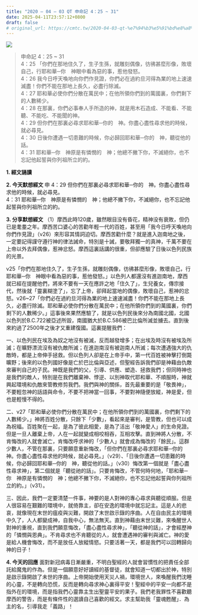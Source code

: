 ```yaml
---
title: "2020 – 04 – 03 QT 申命記 4：25 ~ 31"
date: 2025-04-11T23:57:12+0800
draft: false
# original_url: https://cmtc.tw/2020-04-03-qt-%e7%94%b3%e5%91%bd%e8%a8%98-4%ef%bc%9a25-31
---
```


![](/images/qt.jpg)
> 申命記 4：25 ~ 31  
> 4：25 「你們在那地住久了，生子生孫，就雕刻偶像，彷彿甚麼形像，敗壞自己，行耶和華─你　神眼中看為惡的事，惹他發怒。  
> 4：26 我今日呼天喚地向你們作見證，你們必在過約旦河得為業的地上速速滅盡！你們不能在那地上長久，必盡行除滅。  
> 4：27 耶和華必使你們分散在萬民中；在他所領你們到的萬國裏，你們剩下的人數稀少。  
> 4：28 在那裏，你們必事奉人手所造的神，就是用木石造成、不能看、不能聽、不能吃、不能聞的神。  
> 4：29 但你們在那裏必尋求耶和華─你的　神。你盡心盡性尋求他的時候，就必尋見。  
> 4：30 日後你遭遇一切患難的時候，你必歸回耶和華─你的　神，聽從他的話。  
> 4：31 耶和華─你　神原是有憐憫的　神；他總不撇下你，不滅絕你，也不忘記他起誓與你列祖所立的約。

**1. 經文誦讀**

**2.  今天默想經文**
申 4：29 但你們在那裏必尋求耶和華─你的　神。你盡心盡性尋求他的時候，就必尋見。  
4：31 耶和華─你　神原是有憐憫的　神；他總不撇下你，不滅絕你，也不忘記他起誓與你列祖所立的約。

**3. 分享默想經文**
（1）摩西此時120歲，雖然眼目没有昏花，精神没有衰敗，但仍已是耄耋之年。摩西苦口婆心的苦勸年輕一代的百姓，甚至用「我今日呼天喚地向你們作見證」（v26）來形容其情詞迫切。摩西苦勸什麼？就是進入迦南地之後，一定要記得謹守遵行神的律法誡命，特別是十誡，要敬拜獨一的真神，千萬不要在上帝以外去拜偶像，惹神忿怒。摩西這裏話講的很重，但卻應驗了日後以色列民族的光景。

v25「你們在那地住久了，生子生孫，就雕刻偶像，彷彿甚麼形像，敗壞自己，行耶和華─你　神眼中看為惡的事，惹他發怒。」以色列人都還沒有進迦南地，摩西就已經在提醒他們，將來不要有一天在應許之地「住久了」，生兒養女，傳宗接代，然後就「靈裏糊塗了」，忘了上帝，卻拜起當地的偶像，敗壞自己，惹神的忿怒。v26\~27「你們必在過約旦河得為業的地上速速滅盡！你們不能在那地上長久，必盡行除滅。耶和華必使你們分散在萬民中；在他所領你們到的萬國裏，你們剩下的人數稀少。」這事後來果然應驗了，就是以色列民後來分為南國北國，北國以色列於B.C.722被亞述所毀，南國猶大於B.C.586被巴比倫所滅並擄去。直到後來約過了2500年之後才又重建復國。這裏提醒我們：

一、以色列民在埃及為奴之地沒有被滅，反而越發增多；在出埃及時沒有被埃及所滅；在曠野漂流沒有被仇敵所滅；在進迦南沒有被迦南人所滅；每次遭遇強大的仇敵時，都是上帝伸手拯救。但以色列人卻是在上帝手中，第一代百姓被神擊打倒斃曠野；後來的以色列國好像是亡於巴比倫與亞述，但聖經告訴我們卻是神藉由仇敵來審判自己的子民。神既是我們的父，引導、供應、塑造、拯救我們；但同時神也是我們的敵人，特別是在我們離棄神、悖逆、以別神取代耶和華、不順服時，神就興起環境和仇敵來管教修剪我們。我們與神的關係，首先最重要的是「敬畏神」，不要輕忽神的話語與命令，不要不把神當一回事，不要對神隨便放縱，神是愛，但也是輕慢不得的。

二、v27「耶和華必使你們分散在萬民中；在他所領你們到的萬國裏，你們剩下的人數稀少。」神將百姓分散，只餘下「少數」，看起來是審判，是管教，但也可以成為祝福。百姓聚在一起，是為了彼此相愛，是為了活出「敬神愛人」的生命見證。但是一旦人離棄上帝，人在一起就變成相咬相吞，互相攻擊。直到神將人分散，不肯悔改的人就會滅亡，肯悔改呼求神的「少數人」就會成為悔改的「餘民」。這群少數人，不管在那裏，只要願意重新悔改，「但你們在那裏必尋求耶和華─你的　神。你盡心盡性尋求他的時候，就必尋見。」（v29）、「日後你遭遇一切患難的時候，你必歸回耶和華─你的　神，聽從他的話。」（v30）悔改第一個就是「盡心盡性尋求神」，第二個就是「聽從祂的話」。只要肯悔改，不管何時何地，「耶和華─你　神原是有憐憫的　神；他總不撇下你，不滅絕你，也不忘記他起誓與你列祖所立的約。」（v31）。

三、因此，我們一定要清楚一件事，神要的是人對神的專心尋求與聽從順服。但是人很容易在艱難的環境中，就倚靠主，卻在安逸的環境中就忘記主。這是人的悲哀，就像現在末世的瘟疫與災難，開啟了末世啟示錄的序曲。人在自由民主的環境中久了，人人都變成神，自我中心，無法無天。直到神藉由末世災難，來喚醒世人對神的重視，直到我們願意悔改，「盡心盡性尋求神」，「聽從神的話」，才會經歷神的「憐憫與恩典」。不肯尋求也不肯聽從的人，就會遭遇神的審判與滅亡。神的愛是給人機會悔改，而不是放任人放縱情慾。只要活著一天，都是我們可以回轉歸向神的日子！

**4. 今天的回應**
面對新冠病毒日漸嚴重，不明白聖經的人就會習慣性的把責任全部託給魔鬼的作為。但是一個願意好好讀經的基督徒，就會知道一切都出於神，特別是啟示錄開啟了未世的序曲。上帝開始使用天災人禍，環境世人，來喚醒我們沈睡的心靈，不是轉向恐慌，反而是轉向尋求神心裏得平安！聖經中的平安一向都不是指外在的環境，而是指我們心靈靠主生出聖靈平安的果子。我們老我罪性不喜歡聽摩西的警告，而是有條件性的選讀自己喜歡的經文。求主幫助我「靈魂甦醒」．為主的名，引導我走「義路」！

